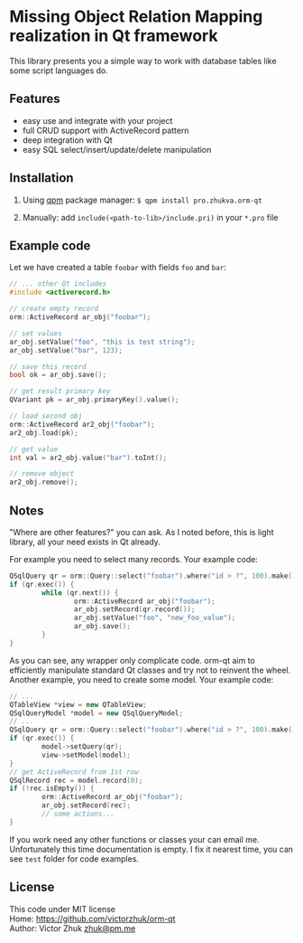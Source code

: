 # Missing Object Relation Mapping realization in Qt framework

This library presents you a simple way to work with database tables like some script languages do.

## Features

- easy use and integrate with your project
- full CRUD support with ActiveRecord pattern
- deep integration with Qt
- easy SQL select/insert/update/delete manipulation

## Installation

1. Using [qpm](https://qpm.io) package manager:
`$ qpm install pro.zhukva.orm-qt`

2. Manually:
add `include(<path-to-lib>/include.pri)` in your `*.pro` file

## Example code

Let we have created a table `foobar` with fields `foo` and `bar`:

```CPP
// ... other Qt includes
#include <activerecord.h>

// create empty record
orm::ActiveRecord ar_obj("foobar");

// set values
ar_obj.setValue("foo", "this is test string");
ar_obj.setValue("bar", 123);

// save this record
bool ok = ar_obj.save();

// get result primary key
QVariant pk = ar_obj.primaryKey().value();

// load second obj
orm::ActiveRecord ar2_obj("foobar");
ar2_obj.load(pk);

// get value
int val = ar2_obj.value("bar").toInt();

// remove object
ar2_obj.remove();
```

## Notes

"Where are other features?" you can ask. As I noted before, this is light library, all your need exists in Qt already.

For example you need to select many records. Your example code:

```CPP
QSqlQuery qr = orm::Query::select("foobar").where("id > ?", 100).make();
if (qr.exec()) {
        while (qr.next()) {
                orm::ActiveRecord ar_obj("foobar");
                ar_obj.setRecord(qr.record());
                ar_obj.setValue("foo", "new_foo_value");
                ar_obj.save();
        }
}
```

As you can see, any wrapper only complicate code. orm-qt aim to efficiently manipulate standard Qt classes and try not to reinvent the wheel.
Another example, you need to create some model. Your example code:

```CPP
// ...
QTableView *view = new QTableView;
QSqlQueryModel *model = new QSqlQueryModel;
// ...
QSqlQuery qr = orm::Query::select("foobar").where("id > ?", 100).make();
if (qr.exec()) {
        model->setQuery(qr);
        view->setModel(model);
}
// get ActiveRecord from 1st row
QSqlRecord rec = model.record(0);
if (!rec.isEmpty()) {
        orm::ActiveRecord ar_obj("foobar");
        ar_obj.setRecord(rec);
        // some actions...
}
```

If you work need any other functions or classes your can email me.
Unfortunately this time documentation is empty. I fix it nearest time, you can see `test` folder for code examples.

## License

This code under MIT license  
Home: https://github.com/victorzhuk/orm-qt  
Author: Victor Zhuk <zhuk@pm.me>

